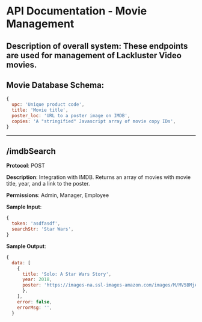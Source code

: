 # API Documentation - Movie Management

## **Description of overall system**: These endpoints are used for management of Lackluster Video movies.

## **Movie Database Schema**:
```javascript
{
  upc: 'Unique product code',
  title: 'Movie title',
  poster_loc: 'URL to a poster image on IMDB',
  copies: 'A "stringified" Javascript array of movie copy IDs',
}
```


---

## **/imdbSearch**

**Protocol**: POST

**Description**: Integration with IMDB. Returns an array of movies with movie title, year, and a link to the poster.

**Permissions**: Admin, Manager, Employee

**Sample Input**:
```javascript
{
  token: 'asdfasdf',
  searchStr: 'Star Wars',
}
```

**Sample Output**:
```javascript
{
  data: [
    {
      title: 'Solo: A Star Wars Story',
      year: 2018,
      poster: 'https://images-na.ssl-images-amazon.com/images/M/MV5BMjAwNzI3OTA5MV5BMl5BanBnXkFtZTgwMzc0MDE4NDM@._V1_.jpg',
      },
    ],
    error: false,
    errorMsg: '',
  }
```
